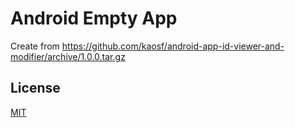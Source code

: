 # Android Empty App

Create from https://github.com/kaosf/android-app-id-viewer-and-modifier/archive/1.0.0.tar.gz

## License

[MIT](http://opensource.org/licenses/MIT)
